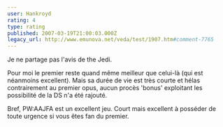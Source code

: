 ```yaml
---
user: Hankroyd
rating: 4
type: rating
published: 2007-03-19T21:00:03.000Z
legacy_url: http://www.emunova.net/veda/test/1907.htm#comment-7765
---
```

Je ne partage pas l'avis de the Jedi.

Pour moi le premier reste quand même meilleur que celui-là (qui est néanmoins excellent). Mais sa durée de vie est très courte et hélas contrairement au premier opus, aucun procès 'bonus' exploitant les possibilité de la DS n'a été rajouté.

Bref, PW:AAJFA est un excellent jeu. Court mais excellent à posséder de toute urgence si vous êtes fan du premier.